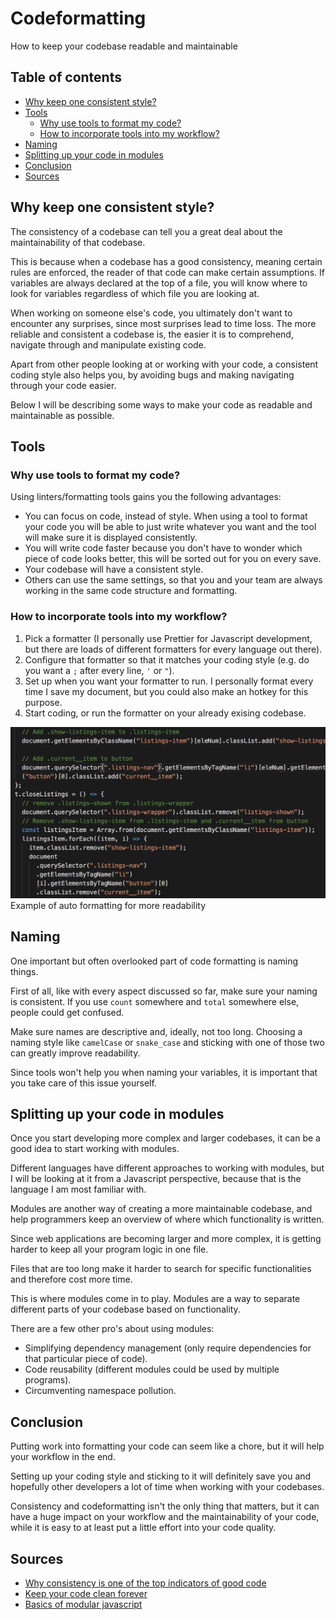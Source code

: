# Codeformatting <!-- omit in toc -->
How to keep your codebase readable and maintainable

## Table of contents <!-- omit in toc -->
- [Why keep one consistent style?](#Why-keep-one-consistent-style)
- [Tools](#Tools)
  - [Why use tools to format my code?](#Why-use-tools-to-format-my-code)
  - [How to incorporate tools into my workflow?](#How-to-incorporate-tools-into-my-workflow)
- [Naming](#Naming)
- [Splitting up your code in modules](#Splitting-up-your-code-in-modules)
- [Conclusion](#Conclusion)
- [Sources](#Sources)

## Why keep one consistent style?

The consistency of a codebase can tell you a great deal about the maintainability of that codebase. 

This is because when a codebase has a good consistency, meaning certain rules are enforced, the reader of that code can make certain assumptions. If variables are always declared at the top of a file, you will know where to look for variables regardless of which file you are looking at.

When working on someone else's code, you ultimately don't want to encounter any surprises, since most surprises lead to time loss. The more reliable and consistent a codebase is, the easier it is to comprehend, navigate through and manipulate existing code.

Apart from other people looking at or working with your code, a consistent coding style also helps you, by avoiding bugs and making navigating through your code easier.

Below I will be describing some ways to make your code as readable and maintainable as possible.

## Tools

### Why use tools to format my code?

Using linters/formatting tools gains you the following advantages:

- You can focus on code, instead of style. When using a tool to format your code you will be able to just write whatever you want and the tool will make sure it is displayed consistently.
- You will write code faster because you don't have to wonder which piece of code looks better, this will be sorted out for you on every save.
- Your codebase will have a consistent style.
- Others can use the same settings, so that you and your team are always working in the same code structure and formatting.

### How to incorporate tools into my workflow?

1. Pick a formatter (I personally use Prettier for Javascript development, but there are loads of different formatters for every language out there).
2. Configure that formatter so that it matches your coding style (e.g. do you want a ```;``` after every line, ```'``` or ```"```).
3. Set up when you want your formatter to run. I personally format every time I save my document, but you could also make an hotkey for this purpose.
4. Start coding, or run the formatter on your already exising codebase.

![Auto formatting example](./example.gif)
Example of auto formatting for more readability

## Naming

One important but often overlooked part of code formatting is naming things.

First of all, like with every aspect discussed so far, make sure your naming is consistent. If you use ``` count ``` somewhere and ``` total ``` somewhere else, people could get confused. 

Make sure names are descriptive and, ideally, not too long. Choosing a naming style like ```camelCase``` or ```snake_case``` and sticking with one of those two can greatly improve readability.

Since tools won't help you when naming your variables, it is important that you take care of this issue yourself.

## Splitting up your code in modules

Once you start developing more complex and larger codebases, it can be a good idea to start working with modules.

Different languages have different approaches to working with modules, but I will be looking at it from a Javascript perspective, because that is the language I am most familiar with.

Modules are another way of creating a more maintainable codebase, and help programmers keep an overview of where which functionality is written. 

Since web applications are becoming larger and more complex, it is getting harder to keep all your program logic in one file. 

Files that are too long make it harder to search for specific functionalities and therefore cost more time.

This is where modules come in to play. Modules are a way to separate different parts of your codebase based on functionality.

There are a few other pro's about using modules:

- Simplifying dependency management (only require dependencies for that particular piece of code).
- Code reusability (different modules could be used by multiple programs).
- Circumventing namespace pollution.

## Conclusion

Putting work into formatting your code can seem like a chore, but it will help your workflow in the end.

Setting up your coding style and sticking to it will definitely save you and hopefully other developers a lot of time when working with your codebases.

Consistency and codeformatting isn't the only thing that matters, but it can have a huge impact on your workflow and the maintainability of your code, while it is easy to at least put a little effort into your code quality.

## Sources

- [Why consistency is one of the top indicators of good code](https://medium.com/@jgefroh/why-consistency-is-one-of-the-top-indicators-of-good-code-352ba5d62020)
- [Keep your code clean forever](https://medium.com/@jtomaszewski/keep-your-code-clean-forever-65c71f7f2df)
- [Basics of modular javascript](https://medium.com/@crohacz_86666/basics-of-modular-javascript-2395c82dd93a)